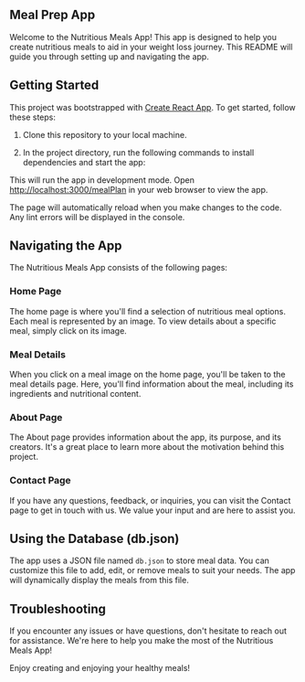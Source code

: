 ## Meal Prep App

Welcome to the Nutritious Meals App! This app is designed to help you create nutritious meals to aid in your weight loss journey. This README will guide you through setting up and navigating the app.

## Getting Started

This project was bootstrapped with [Create React App](https://github.com/facebook/create-react-app). To get started, follow these steps:

1. Clone this repository to your local machine.

2. In the project directory, run the following commands to install dependencies and start the app:


This will run the app in development mode. Open [http://localhost:3000/mealPlan](http://localhost:4000) in your web browser to view the app.

The page will automatically reload when you make changes to the code. Any lint errors will be displayed in the console.

## Navigating the App

The Nutritious Meals App consists of the following pages:

### Home Page

The home page is where you'll find a selection of nutritious meal options. Each meal is represented by an image. To view details about a specific meal, simply click on its image.

### Meal Details

When you click on a meal image on the home page, you'll be taken to the meal details page. Here, you'll find information about the meal, including its ingredients and nutritional content.

### About Page

The About page provides information about the app, its purpose, and its creators. It's a great place to learn more about the motivation behind this project.

### Contact Page

If you have any questions, feedback, or inquiries, you can visit the Contact page to get in touch with us. We value your input and are here to assist you.

## Using the Database (db.json)

The app uses a JSON file named `db.json` to store meal data. You can customize this file to add, edit, or remove meals to suit your needs. The app will dynamically display the meals from this file.


## Troubleshooting

If you encounter any issues or have questions, don't hesitate to reach out for assistance. We're here to help you make the most of the Nutritious Meals App!

Enjoy creating and enjoying your healthy meals!


